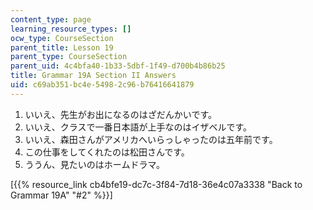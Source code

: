 ```yaml
---
content_type: page
learning_resource_types: []
ocw_type: CourseSection
parent_title: Lesson 19
parent_type: CourseSection
parent_uid: 4c4bfa40-1b33-5dbf-1f49-d700b4b86b25
title: Grammar 19A Section II Answers
uid: c69ab351-bc4e-5498-2c96-b76416641879
---
```


1.  いいえ、先生がお出になるのはざだんかいです。
2.  いいえ、クラスで一番日本語が上手なのはイザベルです。
3.  いいえ、森田さんがアメリカへいらっしゃったのは五年前です。
4.  この仕事をしてくれたのは松田さんです。
5.  ううん、見たいのはホームドラマ。

\[{{% resource_link cb4bfe19-dc7c-3f84-7d18-36e4c07a3338 "Back to Grammar 19A" "#2" %}}\]